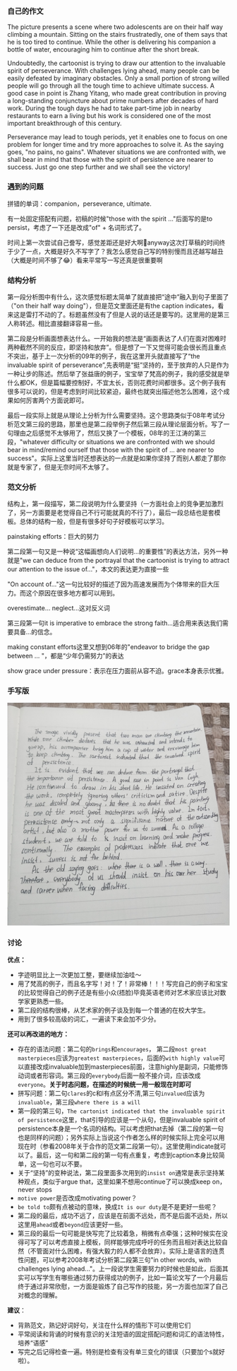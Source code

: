 ### 自己的作文

The picture presents a scene where two adolescents are on their half way climbing a mountain. Sitting on the stairs frustratedly,  one of them says that he is too tired to continue. While the other is delivering his companion  a bottle of water, encouraging him to continue after the short break.

Undoubtedly, the cartoonist is trying to draw our attention to the invaluable spirit of perseverance. With challenges lying ahead, many people can be easily defeated by imaginary obstacles. Only a small portion of strong willed people will go through all the tough time to achieve ultimate success. A good case in point is Zhang Yitang, who made great contribution in proving a long-standing conjuncture about prime numbers after decades of hard work. During the tough days he had to take part-time job in nearby restaurants to earn a living but his work is considered one of the most important breakthrough of this century.

Perseverance may lead to tough periods, yet it enables one to focus on one problem for longer time and try more approaches to solve it. As the saying goes, "no pains, no gains". Whatever situations we are confronted with, we shall bear in mind that those with the spirit of persistence are nearer to success. Just go one step further and we shall see the victory!

### 遇到的问题

拼错的单词：companion，perseverance, ultimate.

有一处固定搭配有问题，初稿的时候"those with the spirit ..."后面写的是to persist，考虑了一下还是改成"of" + 名词形式了。

时间上第一次尝试自己誊写，感觉差距还是好大啊🤦anyway这次打草稿的时间终于少了一点，大概是好久不写字了？我怎么感觉自己写的特别慢而且还越写越丑（大概是时间不够了😂）看来平常写一写还真是很重要啊

### 结构分析

第一段分析图中有什么，这次感觉标题太简单了就直接把“途中”融入到句子里面了（"on their half way doing"），但是范文里面还是有the caption indicates，看来这是雷打不动的了。标题虽然没有了但是人说的话还是要写的。这里用的是第三人称转述。相比直接翻译容易一些。

第二段是分析画面想表达什么。一开始我的想法是“画面表达了人们在面对困难时两种截然不同的反应，即坚持和放弃”。但是想了一下又觉得可能会很长而且重点不突出，基于上一次分析的09年的例子，我在这里开头就直接写了“the invaluable spirit of perseverance”,先表明是“挺”坚持的，至于放弃的人只是作为一种让步的陈述。然后举了张益唐的例子，宝宝举了梵高的例子，我的感受就是举什么都OK，但是篇幅要控制好，不宜太长，否则花费时间都很多。这个例子我有很多可以说的，但是考虑到时间比较紧迫，最终也就突出描述他怎么困难，这个成果如何厉害两个方面说即可。

最后一段实际上就是从理论上分析为什么需要坚持。这个思路类似于08年考试分析范文第三段的思路，那里也是第二段举例子然后第三段从理论层面分析。写了一句理由之后感觉不太够用了，然后又换了一个模板，08年的王江涛的第三段，"whatever difficulty or situations we are confronted with we should bear in mind/remind ourself that those with the spirit of ... are nearer to success"。实际上这里当时还想表达的一点就是如果你坚持了而别人都走了那你就是专家了，但是无奈时间不太够了。

### 范文分析

结构上，第一段描写，第二段说明为什么要坚持（一方面社会上的竞争更加激烈了，另一方面要是老觉得自己不行可能就真的不行了），最后一段总结也是套模板。总体的结构一般，但是有很多好句子好模板可以学习。

painstaking efforts：巨大的努力

第二段第一句又是一种说“这幅画想向人们说明...的重要性”的表达方法，另外一种就是"we can deduce from the portrayal that the cartoonist is trying to attract our attention to the issue of..."，本文的表达更为直接一些

"On account of..."这一句比较好的描述了因为高速发展而为个体带来的巨大压力。而这个原因在很多地方都可以用到。

overestimate... neglect...这对反义词

第三段第一句it is imperative to embrace the strong faith...适合用来表达我们需要具备...的信念。

making constant efforts这里又想到06年的"endeavor to bridge the gap between ... "，都是“少年仍需努力”的表达

show grace under pressure：表示在压力面前从容不迫。grace本身表示优雅。

### 手写版

![](fig/2019_script.jpg)

### 讨论

__优点：__

+ 字迹明显比上一次更加工整，要继续加油哇～
+ 用了梵高的例子，而且名字写！对！了！非常棒！！！写完自己的例子和宝宝的比较觉得自己的例子还是有些小众(捂脸)毕竟英语老师对艺术家应该比对数学家更熟悉一些。
+ 第二段的结构很棒，从艺术家的例子谈及到每一个普通的在校大学生。
+ 用到了很多较高级的词汇，一遍读下来会加不少分。

 __还可以再改进的地方：__

+ 存在的语法问题：第二句的`brings`和`encourages`， 第二段`most great masterpieces`应该为`greatest masterpieces`，后面的`with highly value`可以直接改成invaluable加到masterpieces前面，注意highly是副词，只能修饰动词或者形容词。第三段的`everybody`后面一般不接介词，应该改成`everyone`。__关于时态问题，在描述的时候统一用一般现在时即可__
+ 拼写问题：第二句`clares`的c和l有点区分不清,第三句`invalued`应该为`invaluable`，第三段`where there is a will`
+ 第一段的第三句，`The cartonist indicated that the invaluable spirit of persistence`这里，that引导的应该是一个从句，但是invaluable spirit of persistence本身是一个名词的结构。可以考虑把that去掉（第二段的第一句也是同样的问题）；另外实际上当说这个作者怎么样的时候实际上完全可以用现在时（参看2008年关于合作的范文第二段第一句）。这里使用indicate就可以了。最后，这一句和第二段的第一句有点重复，考虑到caption本身比较简单，这一句也可以不要。
+ 关于“坚持”的变种说法，第二段里面多次用到的`insist on`通常是表示坚持某种观点，类似于argue that，这里如果不想用continue了可以换成keep on，never stops
+ `motive power`是否改成motivating power？
+ `be told to`颇有点被动的意味，换成`It is our duty`是不是更好一些呢？
+ 第二段的最后，成功不远了，应该是在前面不远处，而不是后面不远处，所以这里用`ahead`或者`beyond`应该更好一些。
+ 第三段的最后一句可能是快写完了比较着急，稍微有点牵强；这种时候实在没得可写了可以考虑直接上模板，同样能够完成呼吁的任务而且相对表达比较自然（不管面对什么困难，有强大毅力的人都不会放弃）。实际上是语言的连贯性问题，可以参考2008年考试分析第二段第三句"in other words, with challenges lying ahead..."。上一段说学生需要努力的时候也是如此，后面其实可以写学生有哪些通过努力获得成功的例子，比如一篇论文写了一个月最后终于通过非常欣慰，一方面是锻炼了自己写作的技能，另一方面也加深了自己对概念的理解。


__建议__：

+ 背熟范文，熟记好词好句，关注在什么样的情形下可以使用它们
+ 平常阅读和背诵的时候有意识的关注短语的固定搭配问题和词汇的语法特性，培养“语感”
+ 写完之后记得检查一遍。特别是检查有没有单三变化的错误（只要加个s就好啦）。
